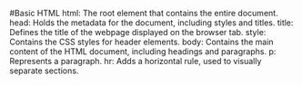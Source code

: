 #Basic HTML
html: The root element that contains the entire document.
head: Holds the metadata for the document, including styles and titles.
title: Defines the title of the webpage displayed on the browser tab.
style: Contains the CSS styles for header elements.
body: Contains the main content of the HTML document, including headings and paragraphs.
p: Represents a paragraph.
hr: Adds a horizontal rule, used to visually separate sections.
